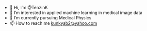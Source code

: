 - 👋 Hi, I’m @TenzinK
- 👀 I’m interested in applied machine learning in medical image data
- 🌱 I’m currently pursuing Medical Physics
- 📫 How to reach me kunkyab2@yahoo.com

<!---
Tibetan-eagle/Tibetan-eagle is a ✨ special ✨ repository because its `README.md` (this file) appears on your GitHub profile.
You can click the Preview link to take a look at your changes.
--->
